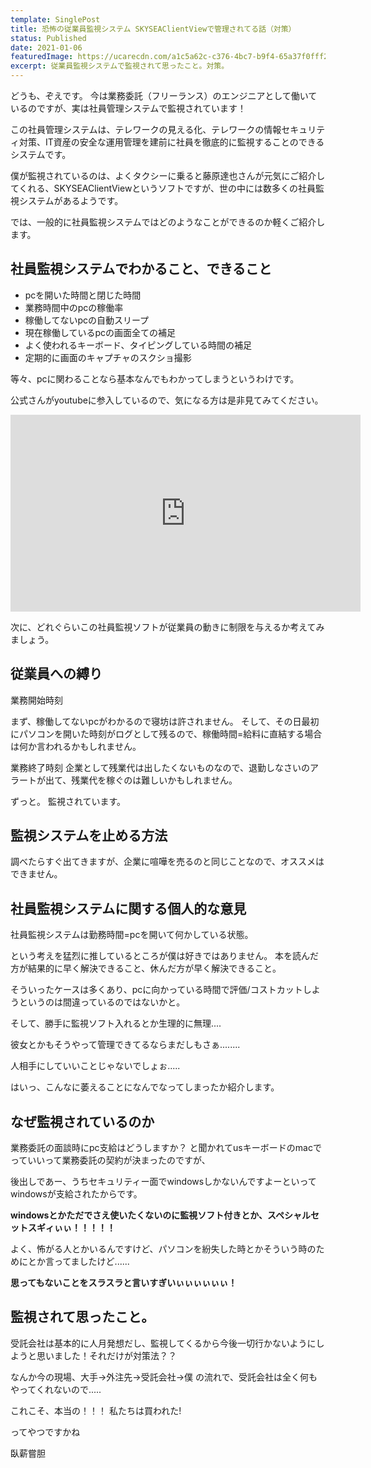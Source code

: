 ```yaml
---
template: SinglePost
title: 恐怖の従業員監視システム SKYSEAClientViewで管理されてる話（対策）
status: Published
date: 2021-01-06
featuredImage: https://ucarecdn.com/a1c5a62c-c376-4bc7-b9f4-65a37f0fff28/
excerpt: 従業員監視システムで監視されて思ったこと。対策。
---
```

どうも、ぞえです。
今は業務委託（フリーランス）のエンジニアとして働いているのですが、実は社員管理システムで監視されています！

この社員管理システムは、テレワークの見える化、テレワークの情報セキュリティ対策、IT資産の安全な運用管理を建前に社員を徹底的に監視することのできるシステムです。

僕が監視されているのは、よくタクシーに乗ると藤原達也さんが元気にご紹介してくれる、SKYSEAClientViewというソフトですが、世の中には数多くの社員監視システムがあるようです。

では、一般的に社員監視システムではどのようなことができるのか軽くご紹介します。

## 社員監視システムでわかること、できること

* pcを開いた時間と閉じた時間
* 業務時間中のpcの稼働率
* 稼働してないpcの自動スリープ
* 現在稼働しているpcの画面全ての補足
* よく使われるキーボード、タイピングしている時間の補足
* 定期的に画面のキャプチャのスクショ撮影

等々、pcに関わることなら基本なんでもわかってしまうというわけです。

公式さんがyoutubeに参入しているので、気になる方は是非見てみてください。

<iframe width="560" height="315" src="https://www.youtube.com/embed/m0bVK6p_yq4" frameborder="0" allow="accelerometer; autoplay; clipboard-write; encrypted-media; gyroscope; picture-in-picture" allowfullscreen></iframe>

次に、どれぐらいこの社員監視ソフトが従業員の動きに制限を与えるか考えてみましょう。

## 従業員への縛り

業務開始時刻

まず、稼働してないpcがわかるので寝坊は許されません。
そして、その日最初にパソコンを開いた時刻がログとして残るので、稼働時間=給料に直結する場合は何か言われるかもしれません。

業務終了時刻
企業として残業代は出したくないものなので、退勤しなさいのアラートが出て、残業代を稼ぐのは難しいかもしれません。

ずっと。
監視されています。

## 監視システムを止める方法

調べたらすぐ出てきますが、企業に喧嘩を売るのと同じことなので、オススメはできません。

## 社員監視システムに関する個人的な意見

社員監視システムは勤務時間=pcを開いて何かしている状態。

という考えを猛烈に推しているところが僕は好きではありません。
本を読んだ方が結果的に早く解決できること、休んだ方が早く解決できること。

そういったケースは多くあり、pcに向かっている時間で評価/コストカットしようというのは間違っているのではないかと。

そして、勝手に監視ソフト入れるとか生理的に無理....

彼女とかもそうやって管理できてるならまだしもさぁ........

人相手にしていいことじゃないでしょぉ.....

はいっ、こんなに萎えることになんでなってしまったか紹介します。

## なぜ監視されているのか

業務委託の面談時にpc支給はどうしますか？
と聞かれてusキーボードのmacでっていいって業務委託の契約が決まったのですが、

後出しであー、うちセキュリティー面でwindowsしかないんですよーといってwindowsが支給されたからです。

**windowsとかただでさえ使いたくないのに監視ソフト付きとか、スペシャルセットスギィぃぃ！！！！！**

よく、怖がる人とかいるんですけど、パソコンを紛失した時とかそういう時のためにとか言ってましたけど......

**思ってもないことをスラスラと言いすぎいぃぃぃぃぃぃ！**

## 監視されて思ったこと。

受託会社は基本的に人月発想だし、監視してくるから今後一切行かないようにしようと思いました！それだけが対策法？？

なんか今の現場、大手→外注先→受託会社→僕
の流れで、受託会社は全く何もやってくれないので.....

これこそ、本当の！！！
私たちは買われた!

ってやつですかね

臥薪嘗胆